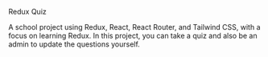 Redux Quiz

A school project using Redux, React, React Router, and Tailwind CSS, with a focus on learning Redux. In this project, you can take a quiz and also be an admin to update the questions yourself.
